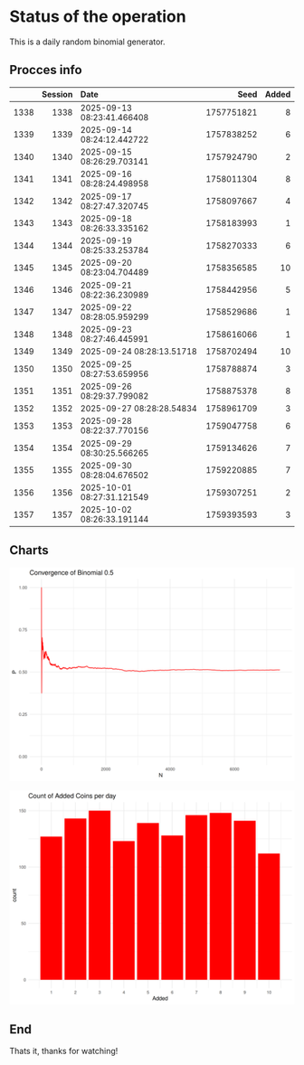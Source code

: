 # Status of the operation
  
  This is a daily random binomial generator.
  
## Procces info

|     | Session|Date                       |       Seed| Added|
|:----|-------:|:--------------------------|----------:|-----:|
|1338 |    1338|2025-09-13 08:23:41.466408 | 1757751821|     8|
|1339 |    1339|2025-09-14 08:24:12.442722 | 1757838252|     6|
|1340 |    1340|2025-09-15 08:26:29.703141 | 1757924790|     2|
|1341 |    1341|2025-09-16 08:28:24.498958 | 1758011304|     8|
|1342 |    1342|2025-09-17 08:27:47.320745 | 1758097667|     4|
|1343 |    1343|2025-09-18 08:26:33.335162 | 1758183993|     1|
|1344 |    1344|2025-09-19 08:25:33.253784 | 1758270333|     6|
|1345 |    1345|2025-09-20 08:23:04.704489 | 1758356585|    10|
|1346 |    1346|2025-09-21 08:22:36.230989 | 1758442956|     5|
|1347 |    1347|2025-09-22 08:28:05.959299 | 1758529686|     1|
|1348 |    1348|2025-09-23 08:27:46.445991 | 1758616066|     1|
|1349 |    1349|2025-09-24 08:28:13.51718  | 1758702494|    10|
|1350 |    1350|2025-09-25 08:27:53.659956 | 1758788874|     3|
|1351 |    1351|2025-09-26 08:29:37.799082 | 1758875378|     8|
|1352 |    1352|2025-09-27 08:28:28.54834  | 1758961709|     3|
|1353 |    1353|2025-09-28 08:22:37.770156 | 1759047758|     6|
|1354 |    1354|2025-09-29 08:30:25.566265 | 1759134626|     7|
|1355 |    1355|2025-09-30 08:28:04.676502 | 1759220885|     7|
|1356 |    1356|2025-10-01 08:27:31.121549 | 1759307251|     2|
|1357 |    1357|2025-10-02 08:26:33.191144 | 1759393593|     3|

## Charts 

![](charts/plot1.png)

![](charts/plot2.png)

## End

Thats it, thanks for watching!
